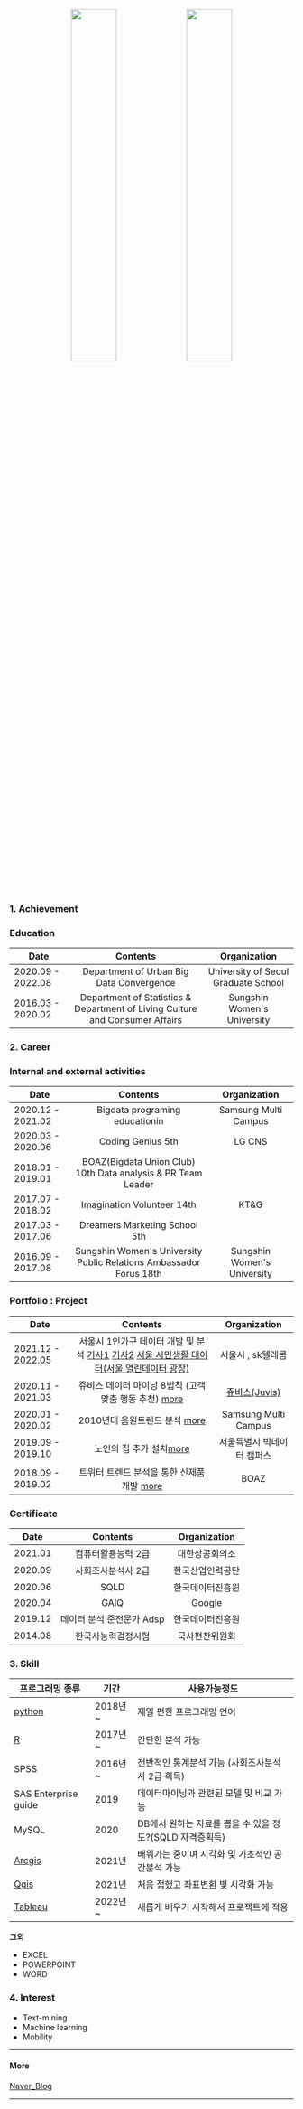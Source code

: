 
<p align="center"><img src="https://user-images.githubusercontent.com/45659433/129288124-3ca60025-7beb-45a5-99e2-008efc1247b4.jpg" width="40%" height="40%">    <img src="https://user-images.githubusercontent.com/45659433/186825573-323609e3-4290-49ea-94c6-cea1f5b2c113.jpg" width="40%" height="40%"></p>

### 1. Achievement

###  Education 

| Date |  Contents  | Organization |
| -- | :--:|:--: |
|2020.09 - 2022.08| Department of Urban Big Data Convergence | University of Seoul Graduate School|
|2016.03 - 2020.02| Department of Statistics & Department of Living Culture and Consumer Affairs | Sungshin Women's University|



### 2. Career

### Internal and external activities

| Date  |Contents  |Organization|
|--|:--:|:--:|
|2020.12 - 2021.02|Bigdata programing educationin |Samsung Multi Campus|
|2020.03 - 2020.06| Coding Genius 5th |LG CNS|
|2018.01 - 2019.01| BOAZ(Bigdata Union Club) 10th  Data analysis & PR Team Leader | |
|2017.07 - 2018.02| Imagination Volunteer 14th | KT&G|
|2017.03 - 2017.06| Dreamers Marketing School 5th   | |
|2016.09 - 2017.08| Sungshin Women's University Public Relations Ambassador Forus 18th | Sungshin Women's University|



### Portfolio : Project
 
|Date  |Contents   |Organization |
|--|:--:|:--:|
|2021.12 - 2022.05| 서울시 1인가구 데이터 개발 및 분석 [기사1](https://m.yna.co.kr/view/AKR20211221171400004?section=news&site=popup_newsflash) [기사2](https://www.yna.co.kr/view/AKR20220828018700004?input=1195m) [서울 시민생활 데이터(서울 열린데이터 광장)](https://data.seoul.go.kr/dataVisual/seoul/seoulLiving.do) | 서울시 , sk텔레콤|
|2020.11 - 2021.03| 쥬비스 데이터 마이닝 8법칙 (고객 맞춤 행동 추천) [more](https://drive.google.com/file/d/1swD9Y_UsqDfxHhgw1z5wr9DiWXnb-U8I/view?usp=sharing) |[쥬비스(Juvis)](http://www.juvis.co.kr/lab/index.do#fir_page)|
|2020.01 - 2020.02| 2010년대 음원트렌드 분석 [more](https://drive.google.com/file/d/1DRFm9XANJaEcEGn0IyS34HTWHqQlg3sy/view?usp=sharing) |Samsung Multi Campus|
|2019.09 - 2019.10| 노인의 집 추가 설치[more](https://drive.google.com/file/d/1IY-ZfI5TMfic3EBwJspt1qVd9fX8FNJl/view?usp=sharing) | 서울특별시 빅데이터 캠퍼스|
|2018.09 - 2019.02| 트위터 트렌드 분석을 통한 신제품 개발 [more](https://www.slideshare.net/BOAZbigdata/1-131319946) | BOAZ|


###  Certificate
 
|Date  | Contents |Organization |
|--|:--:|:--:|
|2021.01|컴퓨터활용능력 2급 |대한상공회의소|
|2020.09|사회조사분석사 2급 |한국산업인력공단|
|2020.06| SQLD |한국데이터진흥원|
|2020.04| GAIQ |Google|
|2019.12| 데이터 분석 준전문가 Adsp |한국데이터진흥원|
|2014.08| 한국사능력검정시험 | 국사편찬위원회|

  

### 3. Skill

| 프로그래밍 종류 | 기간 | 사용가능정도 |
|--|--|--|
| [python](https://www.python.org/)  | 2018년 ~ | 제일 편한 프로그래밍 언어 |
|[R](https://www.r-project.org/)| 2017년 ~|간단한 분석 가능|
|SPSS|2016년~|전반적인 통계분석 가능 (사회조사분석사 2급 획득)|
|SAS Enterprise guide|2019|데이터마이닝과 관련된 모델 및 비교 가능|
|MySQL|2020|DB에서 원하는 자료를 뽑을 수 있을 정도?(SQLD 자격증획득)|
|[Arcgis](https://www.esrikr.com/products/arcgis/)|2021년|배워가는 중이며 시각화 및 기초적인 공간분석 가능|
|[Qgis](https://qgis.org/ko/site/) |2021년 |처음 접했고 좌표변환 빛 시각화 가능|
| [Tableau](https://www.tableau.com/ko-kr)  | 2022년 ~ | 새롭게 배우기 시작해서 프로젝트에 적용 |

**그외**
- EXCEL 
- POWERPOINT 
- WORD  
  
 
### 4. Interest

- Text-mining 
- Machine learning 
- Mobility

----

#### More 

[Naver_Blog](https://blog.naver.com/dreamhigh151)

----


<!--stackedit_data:
eyJoaXN0b3J5IjpbLTE4MjU5NzA0ODMsLTcyODU1NjQ0MSwxOT
Q3MjYxNzk5LC0xNTY2MDM5NTE2LC01NTg0MDU4ODYsLTUxMDY2
ODI4NCwtMjA3NTc3OTg2LC0xNzA4MzE0OTAzLDYzMzI2NTQxOS
wtMTA4Njg1Mzk2LDIwODAyNDIwNDEsLTU4OTMxODI0NywtMTE4
NzYwMDYyMiwxOTI5MzUwNTIzLC0xMzY4MTMyMjM0LDExOTE1Nz
M1NDUsLTUyMDAzMTM4MF19
-->
